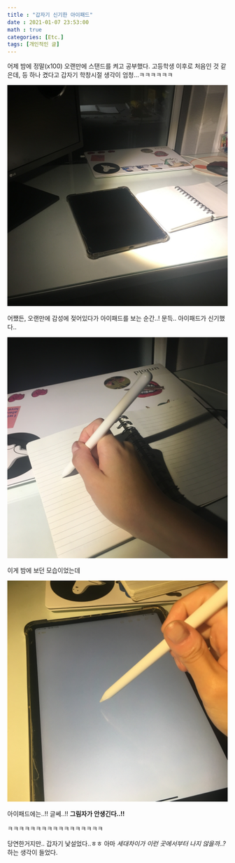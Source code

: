 ```yaml
---
title : "갑자기 신기한 아이패드"
date : 2021-01-07 23:53:00
math : true
categories: [Etc.]
tags: [개인적인 글]
---
```


어제 밤에 정말(x100) 오랜만에 스탠드를 켜고 공부했다.
고등학생 이후로 처음인 것 같은데,
등 하나 켰다고 갑자기 학창시절 생각이 엄청...ㅋㅋㅋㅋㅋㅋ

![img light_1](/assets/img/post/light_overview.JPG)

어쨌든, 오랜만에 감성에 젖어있다가 아이패드를 보는 순간..!
문득.. 아이패드가 신기했다..

![img light_2](/assets/img/post/light_notepad.JPG)

이게 밤에 보던 모습이었는데

![img light_3](/assets/img/post/light_ipad.JPG)

아이패드에는..!!
글쎄..!!
**그림자가 안생긴다..!!**

ㅋㅋㅋㅋㅋㅋㅋㅋㅋㅋㅋㅋㅋㅋㅋㅋㅋ

당연한거지만.. 갑자기 낯설었다..ㅎㅎ  아마 *세대차이가 이런 곳에서부터 나지 않을까..?* 하는 생각이 들었다.


